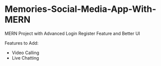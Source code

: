 # Memories-Social-Media-App-With-MERN
MERN Project with Advanced Login Register Feature and Better UI

Features to Add:
- Video Calling
- Live Chatting
